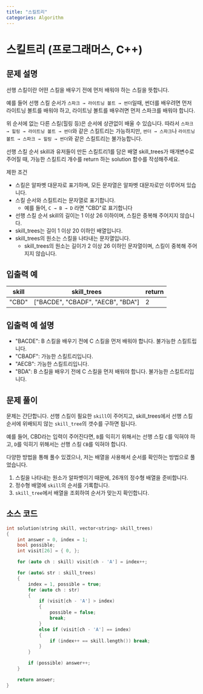 ```yaml
---
title: "스킬트리"
categories: Algorithm
---
```


# 스킬트리 (프로그래머스, C++)

## 문제 설명

선행 스킬이란 어떤 스킬을 배우기 전에 먼저 배워야 하는 스킬을 뜻합니다.

예를 들어 선행 스킬 순서가 `스파크 → 라이트닝 볼트 → 썬더`일때, 썬더를 배우려면 먼저 라이트닝 볼트를 배워야 하고, 라이트닝 볼트를 배우려면 먼저 스파크를 배워야 합니다.

위 순서에 없는 다른 스킬(힐링 등)은 순서에 상관없이 배울 수 있습니다. 따라서 `스파크 → 힐링 → 라이트닝 볼트 → 썬더`와 같은 스킬트리는 가능하지만, `썬더 → 스파크`나 `라이트닝 볼트 → 스파크 → 힐링 → 썬더`와 같은 스킬트리는 불가능합니다.

선행 스킬 순서 skill과 유저들이 만든 스킬트리1를 담은 배열 skill_trees가 매개변수로 주어질 때, 가능한 스킬트리 개수를 return 하는 solution 함수를 작성해주세요.

제한 조건
  - 스킬은 알파벳 대문자로 표기하며, 모든 문자열은 알파벳 대문자로만 이루어져 있습니다.
  - 스킬 순서와 스킬트리는 문자열로 표기합니다.
    - 예를 들어, `C → B → D` 라면 "CBD"로 표기합니다
  - 선행 스킬 순서 skill의 길이는 1 이상 26 이하이며, 스킬은 중복해 주어지지 않습니다.
  - skill_trees는 길이 1 이상 20 이하인 배열입니다.
  - skill_trees의 원소는 스킬을 나타내는 문자열입니다.
    - skill_trees의 원소는 길이가 2 이상 26 이하인 문자열이며, 스킬이 중복해 주어지지 않습니다.

## 입출력 예
|**skill**|**skill_trees**|**return**|
|--|--|--|
|"CBD"|["BACDE", "CBADF", "AECB", "BDA"]|2|

## 입출력 예 설명

- "BACDE": B 스킬을 배우기 전에 C 스킬을 먼저 배워야 합니다. 불가능한 스킬트립니다.
- "CBADF": 가능한 스킬트리입니다.
- "AECB": 가능한 스킬트리입니다.
- "BDA": B 스킬을 배우기 전에 C 스킬을 먼저 배워야 합니다. 불가능한 스킬트리입니다.

## 문제 풀이

문제는 간단합니다. 선행 스킬이 필요한 `skill`이 주어지고, skill_trees에서 선행 스킬 순서에 위배되지 않는 `skill_tree`의 갯수를 구하면 됩니다.

예를 들어, CBD라는 입력이 주어진다면, `B`를 익히기 위해서는 선행 스킬 `C`를 익혀야 하고, `D`를 익히기 위해서는 선행 스킬 `CB`를 익혀야 합니다.

다양한 방법을 통해 풀수 있겠으나, 저는 배열을 사용해서 순서를 확인하는 방법으로 풀었습니다.

1. 스킬을 나타내는 원소가 알파벳이기 때문에, 26개의 정수형 배열을 준비합니다.
2. 정수형 배열에 `skill`의 순서를 기록합니다.
3. `skill_tree`에서 배열을 조회하여 순서가 맞는지 확인합니다.

## 소스 코드

```cpp
int solution(string skill, vector<string> skill_trees)
{
    int answer = 0, index = 1;
    bool possible;
    int visit[26] = { 0, };

    for (auto ch : skill) visit[ch - 'A'] = index++;

    for (auto& str : skill_trees)
    {
        index = 1, possible = true;
        for (auto ch : str)
        {
            if (visit[ch - 'A'] > index)
            {
                possible = false;
                break;
            }
            else if (visit[ch - 'A'] == index)
            {
                if (index++ == skill.length()) break;
            }
        }

        if (possible) answer++;
    }

    return answer;
}
```
